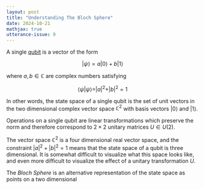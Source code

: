 ```yaml
---
layout: post
title: "Understanding The Bloch Sphere"
date: 2024-10-21
mathjax: true
utterance-issue: 9
---
```


A single [qubit](https://en.wikipedia.org/wiki/Qubit) is a vector of the form

$$
| \psi \rangle = a |0\rangle + b |1\rangle
$$

where $a,b\in\mathbb{C}$ are complex numbers satisfying

$$
\langle \psi | \psi \rangle = |a|^2 + |b|^2 = 1
$$

In other words, the state space of a single qubit is the set of unit vectors in
the two dimensional complex vector space $\mathbb{C}^2$ with basis vectors
$|0\rangle$ and $|1\rangle$.

Operations on a single qubit are linear transformations which preserve the norm
and therefore correspond to $2\times 2$ unitary matrices $U \in U(2)$.

The vector space $\mathbb{C}^2$ is a four dimensional real vector space, and the
constraint $|a|^2 + |b|^2 = 1$ means that the state space of a qubit is three
dimensional. It is somewhat difficult to visualize what this space looks like,
and even more difficult to visualize the effect of a unitary transformation $U$.

The _Bloch Sphere_ is an alternative representation of the state space as points
on a two dimensional 

